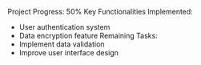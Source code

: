 Project Progress: 50% 
Key Functionalities Implemented: 
- User authentication system 
- Data encryption feature 
Remaining Tasks: 
- Implement data validation 
- Improve user interface design